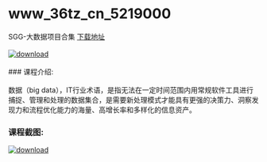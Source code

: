 # www_36tz_cn_5219000
SGG-大数据项目合集
[下载地址](http://www.36tz.cn/article/5219000 "下载地址")
<br/></br>[![download](http://36tz.cn/muke_img/2021_03_1-58-300x163.png "下载地址")](http://www.36tz.cn/article/5219000 "下载地址")
<br/></br>### 课程介绍:<br/></br>数据（big data），IT行业术语，是指无法在一定时间范围内用常规软件工具进行捕捉、管理和处理的数据集合，是需要新处理模式才能具有更强的决策力、洞察发现力和流程优化能力的海量、高增长率和多样化的信息资产。

### 课程截图:
[![download](http://36tz.cn/muke_img/2021_03_2-55.png "下载地址")](http://www.36tz.cn/article/5219000 "下载地址")
